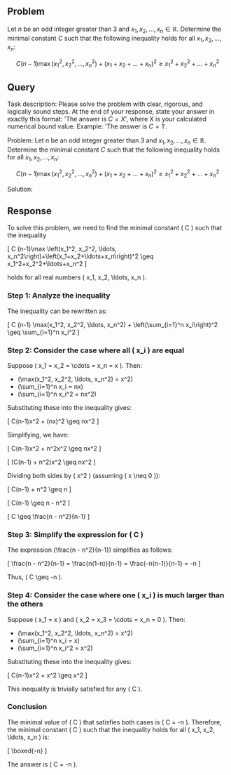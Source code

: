 ## Problem

Let $n$ be an odd integer greater than 3 and $x_1, x_2, \ldots, x_n \in \mathbb{R}$. Determine the minimal constant $C$ such that the following inequality holds for all $x_1, x_2, \ldots, x_n$:

$$
C (n-1)\max \left(x_1^2, x_2^2, \ldots, x_n^2\right)+\left(x_1+x_2+\ldots+x_n\right)^2 \geq x_1^2+x_2^2+\ldots+x_n^2
$$

## Query

Task description: Please solve the problem with clear, rigorous, and logically sound steps. At the end of your response, state your answer in exactly this format: 'The answer is $C=X$', where X is your calculated numerical bound value. Example: 'The answer is $C=1$'.

Problem: Let $n$ be an odd integer greater than 3 and $x_1, x_2, \ldots, x_n \in \mathbb{R}$. Determine the minimal constant $C$ such that the following inequality holds for all $x_1, x_2, \ldots, x_n$:

$$
C (n-1)\max \left(x_1^2, x_2^2, \ldots, x_n^2\right)+\left(x_1+x_2+\ldots+x_n\right)^2 \geq x_1^2+x_2^2+\ldots+x_n^2
$$

Solution:

## Response

To solve this problem, we need to find the minimal constant \( C \) such that the inequality

\[
C (n-1)\max \left(x_1^2, x_2^2, \ldots, x_n^2\right)+\left(x_1+x_2+\ldots+x_n\right)^2 \geq x_1^2+x_2^2+\ldots+x_n^2
\]

holds for all real numbers \( x_1, x_2, \ldots, x_n \).

### Step 1: Analyze the inequality

The inequality can be rewritten as:

\[
C (n-1) \max(x_1^2, x_2^2, \ldots, x_n^2) + \left(\sum_{i=1}^n x_i\right)^2 \geq \sum_{i=1}^n x_i^2
\]

### Step 2: Consider the case where all \( x_i \) are equal

Suppose \( x_1 = x_2 = \cdots = x_n = x \). Then:

- \(\max(x_1^2, x_2^2, \ldots, x_n^2) = x^2\)
- \(\sum_{i=1}^n x_i = nx\)
- \(\sum_{i=1}^n x_i^2 = nx^2\)

Substituting these into the inequality gives:

\[
C(n-1)x^2 + (nx)^2 \geq nx^2
\]

Simplifying, we have:

\[
C(n-1)x^2 + n^2x^2 \geq nx^2
\]

\[
(C(n-1) + n^2)x^2 \geq nx^2
\]

Dividing both sides by \( x^2 \) (assuming \( x \neq 0 \)):

\[
C(n-1) + n^2 \geq n
\]

\[
C(n-1) \geq n - n^2
\]

\[
C \geq \frac{n - n^2}{n-1}
\]

### Step 3: Simplify the expression for \( C \)

The expression \(\frac{n - n^2}{n-1}\) simplifies as follows:

\[
\frac{n - n^2}{n-1} = \frac{n(1-n)}{n-1} = \frac{-n(n-1)}{n-1} = -n
\]

Thus, \( C \geq -n \).

### Step 4: Consider the case where one \( x_i \) is much larger than the others

Suppose \( x_1 = x \) and \( x_2 = x_3 = \cdots = x_n = 0 \). Then:

- \(\max(x_1^2, x_2^2, \ldots, x_n^2) = x^2\)
- \(\sum_{i=1}^n x_i = x\)
- \(\sum_{i=1}^n x_i^2 = x^2\)

Substituting these into the inequality gives:

\[
C(n-1)x^2 + x^2 \geq x^2
\]

This inequality is trivially satisfied for any \( C \).

### Conclusion

The minimal value of \( C \) that satisfies both cases is \( C = -n \). Therefore, the minimal constant \( C \) such that the inequality holds for all \( x_1, x_2, \ldots, x_n \) is:

\[
\boxed{-n}
\]

The answer is \( C = -n \).